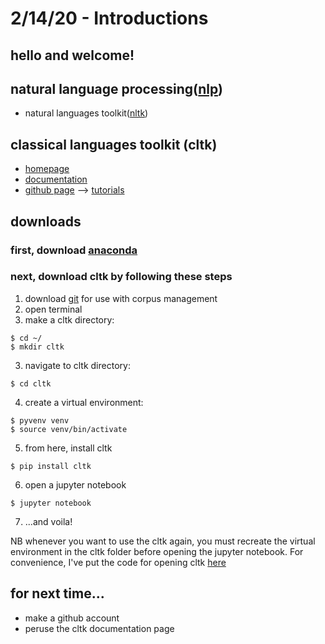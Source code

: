 # 2/14/20 - Introductions

## hello and welcome! 

## natural language processing([nlp](https://en.wikipedia.org/wiki/Natural_language_processing))
- natural languages toolkit([nltk](https://www.nltk.org))

## classical languages toolkit (cltk)

- [homepage](http://cltk.org)
- [documentation](http://docs.cltk.org/en/latest/)
- [github page](https://github.com/cltk)
--> [tutorials](https://github.com/cltk/tutorials)

## downloads

### first, download [anaconda](https://www.anaconda.com/distribution/)

### next, download cltk by following these steps

1. download [git](https://git-scm.com/downloads) for use with corpus management 
2. open terminal
3. make a cltk directory:
```
$ cd ~/
$ mkdir cltk
```
3. navigate to cltk directory: 

```
$ cd cltk
```
4. create a virtual environment: 
```
$ pyvenv venv
$ source venv/bin/activate
```
5. from here, install cltk

```
$ pip install cltk
```
6. open a jupyter notebook

```
$ jupyter notebook
```
7. ...and voila!

NB whenever you want to use the cltk again, you must recreate the virtual environment in the cltk folder before opening the jupyter notebook. For convenience, I've put the code for opening cltk [here](/resources/runcltk)




## for next time...
- make a github account
- peruse the cltk documentation page

